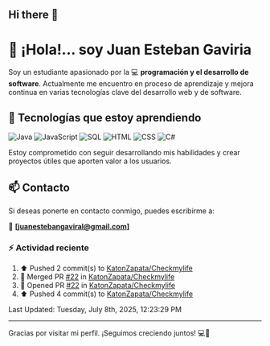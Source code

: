 ## Hi there 👋

# 👋 ¡Hola!... soy Juan Esteban Gaviria 

Soy un estudiante apasionado por la 
:computer: **programación y el desarrollo de software**. 
Actualmente me encuentro en proceso de aprendizaje y mejora continua en varias tecnologías clave del desarrollo web y de software.

## 🚀 Tecnologías que estoy aprendiendo

<p align="left">
  <img src="https://img.shields.io/badge/Java-007396?style=for-the-badge&logo=java&logoColor=white" alt="Java" />
  <img src="https://img.shields.io/badge/JavaScript-F7DF1E?style=for-the-badge&logo=javascript&logoColor=black" alt="JavaScript" />
  <img src="https://img.shields.io/badge/SQL-4479A1?style=for-the-badge&logo=postgresql&logoColor=white" alt="SQL" />
  <img src="https://img.shields.io/badge/HTML5-E34F26?style=for-the-badge&logo=html5&logoColor=white" alt="HTML" />
  <img src="https://img.shields.io/badge/CSS3-1572B6?style=for-the-badge&logo=css3&logoColor=white" alt="CSS" />
  <img src="https://img.shields.io/badge/C%23-239120?style=for-the-badge&logo=c-sharp&logoColor=white" alt="C#" />
</p>

Estoy comprometido con seguir desarrollando mis habilidades y crear proyectos útiles que aporten valor a los usuarios.

## 📫 Contacto

Si deseas ponerte en contacto conmigo, puedes escribirme a:

📧 **[juanestebangaviral@gmail.com]**


### :zap: Actividad reciente
<!--RECENT_ACTIVITY:start-->
1. ⬆️ Pushed 2 commit(s) to [KatonZapata/Checkmylife](https://github.com/KatonZapata/Checkmylife)<br>
2. 🎉 Merged PR [#22](https://github.com/KatonZapata/Checkmylife/pull/22) in [KatonZapata/Checkmylife](https://github.com/KatonZapata/Checkmylife)<br>
3. 💪 Opened PR [#22](https://github.com/KatonZapata/Checkmylife/pull/22) in [KatonZapata/Checkmylife](https://github.com/KatonZapata/Checkmylife)<br>
4. ⬆️ Pushed 4 commit(s) to [KatonZapata/Checkmylife](https://github.com/KatonZapata/Checkmylife)<br>
<!--RECENT_ACTIVITY:end-->

<!--RECENT_ACTIVITY:last_update-->
Last Updated: Tuesday, July 8th, 2025, 12:23:29 PM
<!--RECENT_ACTIVITY:last_update_end-->

---

Gracias por visitar mi perfil. ¡Seguimos creciendo juntos! 💻🌱
